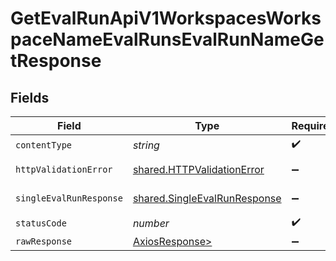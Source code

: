 # GetEvalRunApiV1WorkspacesWorkspaceNameEvalRunsEvalRunNameGetResponse


## Fields

| Field                                                                        | Type                                                                         | Required                                                                     | Description                                                                  |
| ---------------------------------------------------------------------------- | ---------------------------------------------------------------------------- | ---------------------------------------------------------------------------- | ---------------------------------------------------------------------------- |
| `contentType`                                                                | *string*                                                                     | :heavy_check_mark:                                                           | N/A                                                                          |
| `httpValidationError`                                                        | [shared.HTTPValidationError](../../models/shared/httpvalidationerror.md)     | :heavy_minus_sign:                                                           | Validation Error                                                             |
| `singleEvalRunResponse`                                                      | [shared.SingleEvalRunResponse](../../models/shared/singleevalrunresponse.md) | :heavy_minus_sign:                                                           | Successful Response                                                          |
| `statusCode`                                                                 | *number*                                                                     | :heavy_check_mark:                                                           | N/A                                                                          |
| `rawResponse`                                                                | [AxiosResponse>](https://axios-http.com/docs/res_schema)                     | :heavy_minus_sign:                                                           | N/A                                                                          |